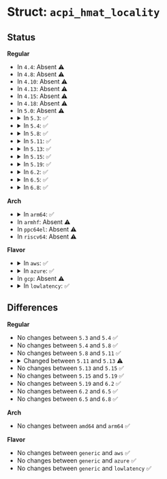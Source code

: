# Struct: <code>acpi_hmat_locality</code>

## Status
<b>Regular</b>
<ul>
<li>
In <code>4.4</code>: Absent ⚠️
</li>
<li>
In <code>4.8</code>: Absent ⚠️
</li>
<li>
In <code>4.10</code>: Absent ⚠️
</li>
<li>
In <code>4.13</code>: Absent ⚠️
</li>
<li>
In <code>4.15</code>: Absent ⚠️
</li>
<li>
In <code>4.18</code>: Absent ⚠️
</li>
<li>
In <code>5.0</code>: Absent ⚠️
</li>
<li>
<details>
<summary>In <code>5.3</code>: ✅</summary>

```c
struct acpi_hmat_locality {
    struct acpi_hmat_structure header;
    u8 flags;
    u8 data_type;
    u16 reserved1;
    u32 number_of_initiator_Pds;
    u32 number_of_target_Pds;
    u32 reserved2;
    u64 entry_base_unit;
};
```
</details>
</li>
<li>
<details>
<summary>In <code>5.4</code>: ✅</summary>

```c
struct acpi_hmat_locality {
    struct acpi_hmat_structure header;
    u8 flags;
    u8 data_type;
    u16 reserved1;
    u32 number_of_initiator_Pds;
    u32 number_of_target_Pds;
    u32 reserved2;
    u64 entry_base_unit;
};
```
</details>
</li>
<li>
<details>
<summary>In <code>5.8</code>: ✅</summary>

```c
struct acpi_hmat_locality {
    struct acpi_hmat_structure header;
    u8 flags;
    u8 data_type;
    u16 reserved1;
    u32 number_of_initiator_Pds;
    u32 number_of_target_Pds;
    u32 reserved2;
    u64 entry_base_unit;
};
```
</details>
</li>
<li>
<details>
<summary>In <code>5.11</code>: ✅</summary>

```c
struct acpi_hmat_locality {
    struct acpi_hmat_structure header;
    u8 flags;
    u8 data_type;
    u16 reserved1;
    u32 number_of_initiator_Pds;
    u32 number_of_target_Pds;
    u32 reserved2;
    u64 entry_base_unit;
};
```
</details>
</li>
<li>
<details>
<summary>In <code>5.13</code>: ✅</summary>

```c
struct acpi_hmat_locality {
    struct acpi_hmat_structure header;
    u8 flags;
    u8 data_type;
    u8 min_transfer_size;
    u8 reserved1;
    u32 number_of_initiator_Pds;
    u32 number_of_target_Pds;
    u32 reserved2;
    u64 entry_base_unit;
};
```
</details>
</li>
<li>
<details>
<summary>In <code>5.15</code>: ✅</summary>

```c
struct acpi_hmat_locality {
    struct acpi_hmat_structure header;
    u8 flags;
    u8 data_type;
    u8 min_transfer_size;
    u8 reserved1;
    u32 number_of_initiator_Pds;
    u32 number_of_target_Pds;
    u32 reserved2;
    u64 entry_base_unit;
};
```
</details>
</li>
<li>
<details>
<summary>In <code>5.19</code>: ✅</summary>

```c
struct acpi_hmat_locality {
    struct acpi_hmat_structure header;
    u8 flags;
    u8 data_type;
    u8 min_transfer_size;
    u8 reserved1;
    u32 number_of_initiator_Pds;
    u32 number_of_target_Pds;
    u32 reserved2;
    u64 entry_base_unit;
};
```
</details>
</li>
<li>
<details>
<summary>In <code>6.2</code>: ✅</summary>

```c
struct acpi_hmat_locality {
    struct acpi_hmat_structure header;
    u8 flags;
    u8 data_type;
    u8 min_transfer_size;
    u8 reserved1;
    u32 number_of_initiator_Pds;
    u32 number_of_target_Pds;
    u32 reserved2;
    u64 entry_base_unit;
};
```
</details>
</li>
<li>
<details>
<summary>In <code>6.5</code>: ✅</summary>

```c
struct acpi_hmat_locality {
    struct acpi_hmat_structure header;
    u8 flags;
    u8 data_type;
    u8 min_transfer_size;
    u8 reserved1;
    u32 number_of_initiator_Pds;
    u32 number_of_target_Pds;
    u32 reserved2;
    u64 entry_base_unit;
};
```
</details>
</li>
<li>
<details>
<summary>In <code>6.8</code>: ✅</summary>

```c
struct acpi_hmat_locality {
    struct acpi_hmat_structure header;
    u8 flags;
    u8 data_type;
    u8 min_transfer_size;
    u8 reserved1;
    u32 number_of_initiator_Pds;
    u32 number_of_target_Pds;
    u32 reserved2;
    u64 entry_base_unit;
};
```
</details>
</li>
</ul>
<b>Arch</b>
<ul>
<li>
<details>
<summary>In <code>arm64</code>: ✅</summary>

```c
struct acpi_hmat_locality {
    struct acpi_hmat_structure header;
    u8 flags;
    u8 data_type;
    u16 reserved1;
    u32 number_of_initiator_Pds;
    u32 number_of_target_Pds;
    u32 reserved2;
    u64 entry_base_unit;
};
```
</details>
</li>
<li>
In <code>armhf</code>: Absent ⚠️
</li>
<li>
In <code>ppc64el</code>: Absent ⚠️
</li>
<li>
In <code>riscv64</code>: Absent ⚠️
</li>
</ul>
<b>Flavor</b>
<ul>
<li>
<details>
<summary>In <code>aws</code>: ✅</summary>

```c
struct acpi_hmat_locality {
    struct acpi_hmat_structure header;
    u8 flags;
    u8 data_type;
    u16 reserved1;
    u32 number_of_initiator_Pds;
    u32 number_of_target_Pds;
    u32 reserved2;
    u64 entry_base_unit;
};
```
</details>
</li>
<li>
<details>
<summary>In <code>azure</code>: ✅</summary>

```c
struct acpi_hmat_locality {
    struct acpi_hmat_structure header;
    u8 flags;
    u8 data_type;
    u16 reserved1;
    u32 number_of_initiator_Pds;
    u32 number_of_target_Pds;
    u32 reserved2;
    u64 entry_base_unit;
};
```
</details>
</li>
<li>
In <code>gcp</code>: Absent ⚠️
</li>
<li>
<details>
<summary>In <code>lowlatency</code>: ✅</summary>

```c
struct acpi_hmat_locality {
    struct acpi_hmat_structure header;
    u8 flags;
    u8 data_type;
    u16 reserved1;
    u32 number_of_initiator_Pds;
    u32 number_of_target_Pds;
    u32 reserved2;
    u64 entry_base_unit;
};
```
</details>
</li>
</ul>

## Differences
<b>Regular</b>
<ul>
<li>
No changes between <code>5.3</code> and <code>5.4</code> ✅
</li>
<li>
No changes between <code>5.4</code> and <code>5.8</code> ✅
</li>
<li>
No changes between <code>5.8</code> and <code>5.11</code> ✅
</li>
<li>
<details>
<summary>Changed between <code>5.11</code> and <code>5.13</code> ⚠️</summary>
<ul>
<li>
<b>Field added. </b>
<code>u8 min_transfer_size</code>
</li>
<li>
<b>Field type changed. </b>
<code>u16 reserved1</code> ➡️ <code>u8 reserved1</code>
</li>
</ul>
</details>
</li>
<li>
No changes between <code>5.13</code> and <code>5.15</code> ✅
</li>
<li>
No changes between <code>5.15</code> and <code>5.19</code> ✅
</li>
<li>
No changes between <code>5.19</code> and <code>6.2</code> ✅
</li>
<li>
No changes between <code>6.2</code> and <code>6.5</code> ✅
</li>
<li>
No changes between <code>6.5</code> and <code>6.8</code> ✅
</li>
</ul>
<b>Arch</b>
<ul>
<li>
No changes between <code>amd64</code> and <code>arm64</code> ✅
</li>
</ul>
<b>Flavor</b>
<ul>
<li>
No changes between <code>generic</code> and <code>aws</code> ✅
</li>
<li>
No changes between <code>generic</code> and <code>azure</code> ✅
</li>
<li>
No changes between <code>generic</code> and <code>lowlatency</code> ✅
</li>
</ul>
